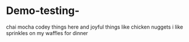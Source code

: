 # Demo-testing-
chai
mocha 
codey things here 
and joyful things like chicken nuggets 
i like sprinkles on my waffles for dinner 
